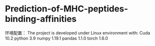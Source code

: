 # Prediction-of-MHC-peptides-binding-affinities

环境配置：
The project is developed under Linux environment with:
Cuda 10.2
python 3.9
numpy 1.19.1
pandas 1.1.0
torch 1.6.0
